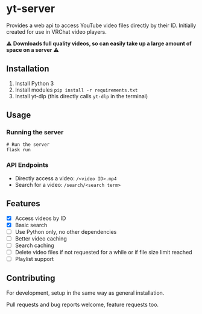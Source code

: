 # yt-server

Provides a web api to access YouTube video files directly by their ID. Initially created for use in VRChat video players.

:warning: **Downloads full quality videos, so can easily take up a large amount of space on a server** :warning:

## Installation
1. Install Python 3
2. Install modules `pip install -r requirements.txt`
3. Install yt-dlp (this directly calls `yt-dlp` in the terminal)

## Usage

### Running the server
```shell
# Run the server
flask run
```

### API Endpoints
 - Directly access a video: `/<video ID>.mp4`
 - Search for a video: `/search/<search term>`

## Features
 - [x] Access videos by ID
 - [x] Basic search
 - [ ] Use Python only, no other dependencies
 - [ ] Better video caching
 - [ ] Search caching 
 - [ ] Delete video files if not requested for a while or if file size limit reached
 - [ ] Playlist support

## Contributing

For development, setup in the same way as general installation.

Pull requests and bug reports welcome, feature requests too.

